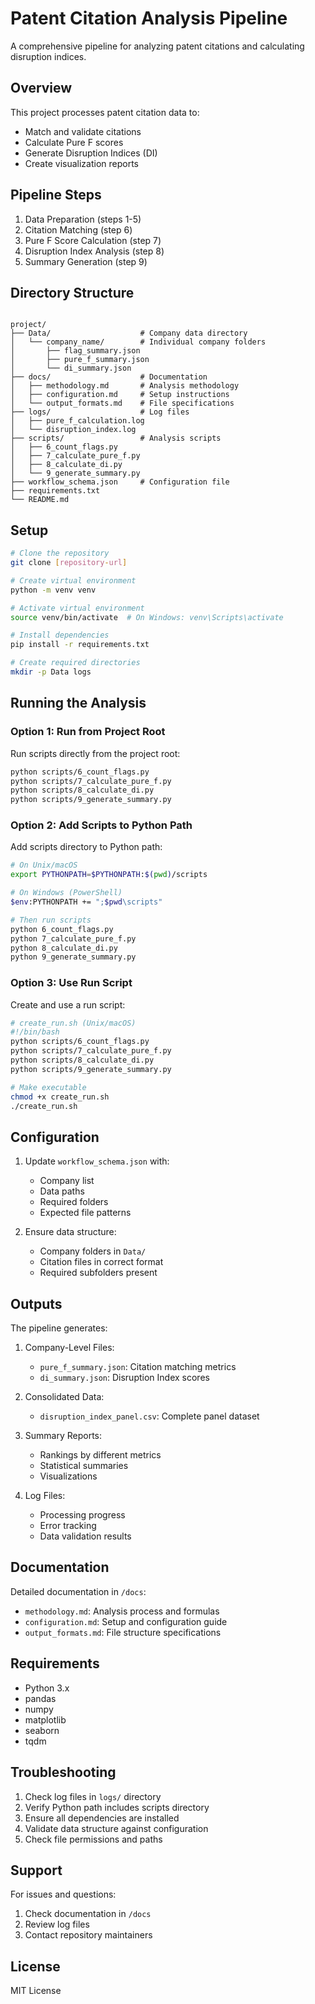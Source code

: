 # Patent Citation Analysis Pipeline

A comprehensive pipeline for analyzing patent citations and calculating disruption indices.

## Overview
This project processes patent citation data to:
- Match and validate citations
- Calculate Pure F scores
- Generate Disruption Indices (DI)
- Create visualization reports

## Pipeline Steps
1. Data Preparation (steps 1-5)
2. Citation Matching (step 6)
3. Pure F Score Calculation (step 7)
4. Disruption Index Analysis (step 8)
5. Summary Generation (step 9)

## Directory Structure
````

project/
├── Data/                    # Company data directory
│   └── company_name/        # Individual company folders
│       ├── flag_summary.json
│       ├── pure_f_summary.json
│       └── di_summary.json
├── docs/                    # Documentation
│   ├── methodology.md       # Analysis methodology
│   ├── configuration.md     # Setup instructions
│   └── output_formats.md    # File specifications
├── logs/                    # Log files
│   ├── pure_f_calculation.log
│   └── disruption_index.log
├── scripts/                 # Analysis scripts
│   ├── 6_count_flags.py
│   ├── 7_calculate_pure_f.py
│   ├── 8_calculate_di.py
│   └── 9_generate_summary.py
├── workflow_schema.json     # Configuration file
├── requirements.txt
└── README.md
````

## Setup
````bash
# Clone the repository
git clone [repository-url]

# Create virtual environment
python -m venv venv

# Activate virtual environment
source venv/bin/activate  # On Windows: venv\Scripts\activate

# Install dependencies
pip install -r requirements.txt

# Create required directories
mkdir -p Data logs
````

## Running the Analysis

### Option 1: Run from Project Root
Run scripts directly from the project root:
````bash
python scripts/6_count_flags.py
python scripts/7_calculate_pure_f.py
python scripts/8_calculate_di.py
python scripts/9_generate_summary.py
````

### Option 2: Add Scripts to Python Path
Add scripts directory to Python path:
````bash
# On Unix/macOS
export PYTHONPATH=$PYTHONPATH:$(pwd)/scripts

# On Windows (PowerShell)
$env:PYTHONPATH += ";$pwd\scripts"

# Then run scripts
python 6_count_flags.py
python 7_calculate_pure_f.py
python 8_calculate_di.py
python 9_generate_summary.py
````

### Option 3: Use Run Script
Create and use a run script:
````bash
# create_run.sh (Unix/macOS)
#!/bin/bash
python scripts/6_count_flags.py
python scripts/7_calculate_pure_f.py
python scripts/8_calculate_di.py
python scripts/9_generate_summary.py

# Make executable
chmod +x create_run.sh
./create_run.sh
````

## Configuration
1. Update `workflow_schema.json` with:
   - Company list
   - Data paths
   - Required folders
   - Expected file patterns

2. Ensure data structure:
   - Company folders in `Data/`
   - Citation files in correct format
   - Required subfolders present

## Outputs
The pipeline generates:
1. Company-Level Files:
   - `pure_f_summary.json`: Citation matching metrics
   - `di_summary.json`: Disruption Index scores
   
2. Consolidated Data:
   - `disruption_index_panel.csv`: Complete panel dataset
   
3. Summary Reports:
   - Rankings by different metrics
   - Statistical summaries
   - Visualizations

4. Log Files:
   - Processing progress
   - Error tracking
   - Data validation results

## Documentation
Detailed documentation in `/docs`:
- `methodology.md`: Analysis process and formulas
- `configuration.md`: Setup and configuration guide
- `output_formats.md`: File structure specifications

## Requirements
- Python 3.x
- pandas
- numpy
- matplotlib
- seaborn
- tqdm

## Troubleshooting
1. Check log files in `logs/` directory
2. Verify Python path includes scripts directory
3. Ensure all dependencies are installed
4. Validate data structure against configuration
5. Check file permissions and paths

## Support
For issues and questions:
1. Check documentation in `/docs`
2. Review log files
3. Contact repository maintainers

## License
MIT License
